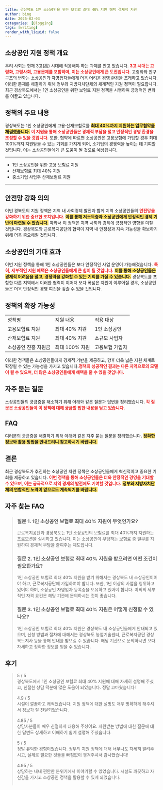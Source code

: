 ```yaml
---
title: 경상북도 1인 소상공인을 위한 보험료 최대 40% 지원 혜택 경제적 지원
author: bing
date: 2025-02-03
categories: [Blogging]
tags: [writing]
render_with_liquid: false
---
```



<h2 id='소상공인 지원 정책 개요'>소상공인 지원 정책 개요</h2>

<p>우리 사회는 현재 3고(高) 시대에 적응해야 하는 과제를 안고 있습니다. <b><span style="color: #ee2323;">3고 시대는 고령화, 고령사회, 고용문제를 포함하며, 이는 소상공인에게 큰 도전입니다.</span></b> 고령화와 인구 구조의 변화는 소상공인과 자영업자들에게 더욱 어려운 경영 환경을 초래하고 있습니다. 이러한 문제를 해결하기 위해 정부와 지방자치단체의 체계적인 지원 정책이 필요합니다. 최근 경상북도에서는 1인 소상공인을 위한 보험료 지원 정책을 시행하여 긍정적인 변화를 이끌고 있습니다.</p>

<h2 id='정책의 주요 내용'>정책의 주요 내용</h2>

<p>경상북도는 1인 소상공인에게 고용·산재보험료를 <b><span style="background-color: #ffe066;">최대 40%까지 지원하는 업무협약을 체결했습니다.</span></b> <b><span style="color: #ee2323;">이 지원을 통해 소상공인들은 경제적 부담을 덜고 안정적인 경영 환경을 조성할 수 있을 것입니다.</span></b> 또한, 협약에 따르면 소상공인은 고용보험에 가입할 경우 최대 100%까지 지원받을 수 있는 기회를 가지게 되어, 소기업의 경쟁력을 높이는 데 기여할 것입니다. 이는 소상공인들에게 큰 도움이 될 것으로 예상됩니다.</p>

<hr />

<ul>
    <li>1인 소상공인을 위한 고용 보험료 지원</li>
    <li>산재보험료 최대 40% 지원</li>
    <li>중소기업 사업주 산재보험료 지원</li>
</ul>

<hr />

<h2 id='안전망 강화 의의'>안전망 강화 의의</h2>

<p>이번 경북도의 지원 정책은 지역 내 사회경제 발전과 함께 지역 소상공인들의 <b><span style="color: #ee2323;">안전망을 강화하기 위한 중요한 조치입니다.</span></b> <b><span style="background-color: #ffe066;">이를 통해 저소득층과 소상공인에게 안정적인 경제 기반이 마련될 수 있습니다.</span></b> 따라서 이 정책은 지역 사회와 경제에 긍정적인 영향을 미칠 것입니다. 경상북도와 근로복지공단의 협력이 지역 내 안정성과 지속 가능성을 확보하기 위해 더욱 중요해질 것입니다.</p>

<h2 id='소상공인의 기대 효과'>소상공인의 기대 효과</h2>

<p>이번 지원 정책을 통해 1인 소상공인들은 보다 안정적인 사업 운영이 가능해졌습니다. <b><span style="color: #ee2323;">특히, 세부적인 지원 혜택은 소상공인들에게 큰 힘이 될 것입니다.</span></b> <b><span style="background-color: #ffe066;">이를 통해 소상공인들은 경제적 어려움을 덜고, 경쟁력을 강화할 수 있는 기회를 가질 수 있습니다.</span></b> 경상북도를 포함한 다른 지역에서 이러한 협력이 이어져 보다 폭넓은 지원이 이루어질 경우, 소상공인들은 더욱 안정적인 경영 여건을 갖출 수 있을 것입니다.</p>

<h2 id='정책의 확장 가능성'>정책의 확장 가능성</h2>

<table>
    <tr>
        <td>정책명</td>
        <td>지원 내용</td>
        <td>적용 대상</td>
    </tr>
    <tr>
        <td>고용보험료 지원</td>
        <td>최대 40% 지원</td>
        <td>1인 소상공인</td>
    </tr>
    <tr>
        <td>산재보험료 지원</td>
        <td>최대 40% 지원</td>
        <td>소규모 사업자</td>
    </tr>
    <tr>
        <td>소상공인 진흥 지원금</td>
        <td>최대 100% 지원</td>
        <td>고용보험 가입자</td>
    </tr>
</table>

<p>이러한 정책들은 소상공인들에게 경제적 기반을 제공하고, 향후 더욱 넓은 지원 체계로 확장될 수 있는 가능성을 가지고 있습니다.<b><span style="color: #ee2323;">정책의 성공적인 결과는 다른 지역으로의 모델이 될 수 있으며, 더 많은 소상공인들에게 혜택을 줄 수 있을 것입니다.</span></b></p>

<h2 id='자주 묻는 질문'>자주 묻는 질문</h2>

<p>소상공인들의 궁금증을 해소하기 위해 아래와 같은 질문과 답변을 정리했습니다. <b><span style="color: #ee2323;">각 질문은 소상공인들이 이 정책에 대해 궁금할 법한 내용을 담고 있습니다.</span></b></p>

<h2 id='FAQ'>FAQ</h2>

<p>여러분의 궁금증을 해결하기 위해 아래와 같은 자주 묻는 질문을 정리했습니다. <b><span style="background-color: #ffe066;">정확한 정보와 활용 방법을 안내드리니 참고하시기 바랍니다.</span></b></p>

<h2 id='결론'>결론</h2>

<p>최근 경상북도가 추진하는 소상공인 지원 정책은 소상공인들에게 혁신적이고 중요한 기회를 제공하고 있습니다. <b><span style="color: #ee2323;">이번 정책을 통해 소상공인들은 더욱 안정적인 경영을 기대할 수 있으며, 이는 궁극적으로 지역 경제의 발전에도 기여할 것입니다.</span></b> <b><span style="background-color: #ffe066;">정부와 지방자치단체의 연합적인 노력이 앞으로도 계속되기를 바랍니다.</span></b></p>


<h2 id='자주_찾는_FAQ'>자주 찾는 FAQ</h2>
<div itemscope="" itemtype="https://schema.org/FAQPage"> 
<blockquote> 
<div itemscope="" itemprop="mainEntity" itemtype="https://schema.org/Question"> 
<h3 itemprop="name">질문 1. 1인 소상공인 보험료 최대 40% 지원이 무엇인가요? </h3> 
<div itemscope="" itemprop="acceptedAnswer" itemtype="https://schema.org/Answer"> 
<span itemprop="text"> 
<p>근로복지공단과 경상북도는 1인 소상공인의 보험료를 최대 40%까지 지원하는 프로모션을 실시하고 있습니다. 이는 소상공인이 부담하는 보험료 중 일부를 지원하여 경제적 부담을 줄여주는 제도입니다.</p> 
</span> 
</div> 
</div> 

<div itemscope="" itemprop="mainEntity" itemtype="https://schema.org/Question"> 
<h3 itemprop="name">질문 2. 1인 소상공인 보험료 최대 40% 지원을 받으려면 어떤 조건이 필요한가요? </h3> 
<div itemscope="" itemprop="acceptedAnswer" itemtype="https://schema.org/Answer"> 
<span itemprop="text"> 
<p>1인 소상공인 보험료 최대 40% 지원을 받기 위해서는 경상북도 내 소상공인이어야 하고, 근로복지공단에 가입하여야 합니다. 또한, 1년 이상의 사업을 영위하고 있어야 하며, 소상공인 자영업자 등록증을 보유하고 있어야 합니다. 이외의 세부적인 자격 요건은 해당 기관에 문의하시는 것이 좋습니다.</p> 
</span> 
</div> 
</div> 

<div itemscope="" itemprop="mainEntity" itemtype="https://schema.org/Question"> 
<h3 itemprop="name">질문 3. 1인 소상공인 보험료 최대 40% 지원은 어떻게 신청할 수 있나요? </h3> 
<div itemscope="" itemprop="acceptedAnswer" itemtype="https://schema.org/Answer"> 
<span itemprop="text"> 
<p>1인 소상공인 보험료 최대 40% 지원은 경상북도 내 소상공인들에게 안내되고 있으며, 신청 방법과 절차에 대해서는 경상북도 농업기술센터, 근로복지공단 경상북도지사 등을 통해 안내를 받으실 수 있습니다. 해당 기관으로 문의하시면 보다 자세하고 정확한 정보를 얻을 수 있습니다.</p> 
</span> 
</div> 
</div> 

</blockquote> 
</div>
<h2 id='후기'>후기</h2>
<div itemscope itemtype="https://schema.org/Product">
  <blockquote>
  <div itemprop="review" itemscope itemtype="https://schema.org/Review">
      <div itemprop="reviewRating" itemscope itemtype="https://schema.org/Rating"> <span itemprop="ratingValue">5</span> / <span itemprop="bestRating">5</span> </div>
      <span itemprop="reviewBody">경상북도에서 1인 소상공인 보험료 최대 40% 지원에 대해 자세히 설명해 주셨고, 친절한 상담 덕분에 많은 도움이 되었습니다. 정말 고마웠습니다!</span>
  </div>
  <br>
  <div itemprop="review" itemscope itemtype="https://schema.org/Review">
      <div itemprop="reviewRating" itemscope itemtype="https://schema.org/Rating"> <span itemprop="ratingValue">4.9</span> / <span itemprop="bestRating">5</span> </div>
      <span itemprop="reviewBody">시설이 깔끔하고 쾌적했습니다. 지원 정책에 대한 설명도 매우 명확하게 해주셔서 정보가 잘 전달되었습니다.</span>
  </div>
  <br>
  <div itemprop="review" itemscope itemtype="https://schema.org/Review">
      <div itemprop="reviewRating" itemscope itemtype="https://schema.org/Rating"> <span itemprop="ratingValue">4.85</span> / <span itemprop="bestRating">5</span> </div>
      <span itemprop="reviewBody">상담사분들이 매우 친절하게 대응해 주셨어요. 지원받는 방법에 대한 질문에 대한 답변도 상세하고 이해하기 쉽게 설명해 주셨습니다.</span>
  </div>
  <br>
  <div itemprop="review" itemscope itemtype="https://schema.org/Review">
      <div itemprop="reviewRating" itemscope itemtype="https://schema.org/Rating"> <span itemprop="ratingValue">5</span> / <span itemprop="bestRating">5</span> </div>
      <span itemprop="reviewBody">정말 유익한 경험이었습니다. 정부의 지원 정책에 대해 너무나도 자세히 알려주시고, 실제로 필요한 것들을 빠짐없이 챙겨주셔서 감사했습니다!</span>
  </div>
  <br>
  <div itemprop="review" itemscope itemtype="https://schema.org/Review">
      <div itemprop="reviewRating" itemscope itemtype="https://schema.org/Rating"> <span itemprop="ratingValue">4.95</span> / <span itemprop="bestRating">5</span> </div>
      <span itemprop="reviewBody">상담하는 내내 편안한 분위기에서 이야기할 수 있었습니다. 시설도 깨끗하고 자신감을 가지고 소상공인 정책을 활용할 수 있게 되었습니다.</span>
  </div>
  <br>
  </blockquote>
</div>
